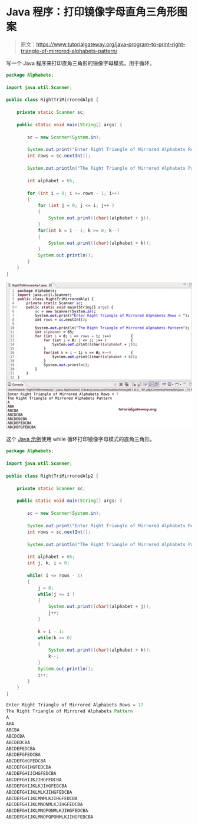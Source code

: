 # Java 程序：打印镜像字母直角三角形图案

> 原文：<https://www.tutorialgateway.org/java-program-to-print-right-triangle-of-mirrored-alphabets-pattern/>

写一个 Java 程序来打印直角三角形的镜像字母模式，用于循环。

```java
package Alphabets;

import java.util.Scanner;

public class RightTriMirroredAlp1 {

	private static Scanner sc;

	public static void main(String[] args) {

		sc = new Scanner(System.in);	

		System.out.print("Enter Right Triangle of Mirrored Alphabets Rows = ");
		int rows = sc.nextInt();

		System.out.println("The Right Triangle of Mirrored Alphabets Pattern");

		int alphabet = 65;

		for (int i = 0; i <= rows - 1; i++) 
		{
			for (int j = 0; j <= i; j++ ) 	
			{
				System.out.print((char)(alphabet + j));
			}
			for(int k = i - 1; k >= 0; k--)
			{
				System.out.print((char)(alphabet + k));
			}
			System.out.println();
		}
	}
}
```

![Java Program to Print Right Triangle of Mirrored Alphabets Pattern](img/351e449b12c94f6a6a4abc70d9b4e5b1.png)

这个 [Java 示例](https://www.tutorialgateway.org/learn-java-programs/)使用 while 循环打印镜像字母模式的直角三角形。

```java
package Alphabets;

import java.util.Scanner;

public class RightTriMirroredAlp2 {

	private static Scanner sc;

	public static void main(String[] args) {

		sc = new Scanner(System.in);	

		System.out.print("Enter Right Triangle of Mirrored Alphabets Rows = ");
		int rows = sc.nextInt();

		System.out.println("The Right Triangle of Mirrored Alphabets Pattern");

		int alphabet = 65;
		int j, k, i = 0;

		while( i <= rows - 1) 
		{
			j = 0;
			while(j <= i ) 	
			{
				System.out.print((char)(alphabet + j));
				j++;
			}

			k = i - 1;
			while(k >= 0)
			{
				System.out.print((char)(alphabet + k));
				k--;
			}
			System.out.println();
			i++;
		}
	}
}
```

```java
Enter Right Triangle of Mirrored Alphabets Rows = 17
The Right Triangle of Mirrored Alphabets Pattern
A
ABA
ABCBA
ABCDCBA
ABCDEDCBA
ABCDEFEDCBA
ABCDEFGFEDCBA
ABCDEFGHGFEDCBA
ABCDEFGHIHGFEDCBA
ABCDEFGHIJIHGFEDCBA
ABCDEFGHIJKJIHGFEDCBA
ABCDEFGHIJKLKJIHGFEDCBA
ABCDEFGHIJKLMLKJIHGFEDCBA
ABCDEFGHIJKLMNMLKJIHGFEDCBA
ABCDEFGHIJKLMNONMLKJIHGFEDCBA
ABCDEFGHIJKLMNOPONMLKJIHGFEDCBA
ABCDEFGHIJKLMNOPQPONMLKJIHGFEDCBA
```